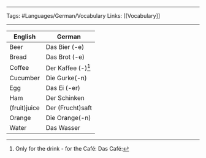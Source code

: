 ___
Tags: #Languages/German/Vocabulary
 Links: [[Vocabulary]]
___
English | German
------------ | ------------
Beer | Das Bier (-e)
Bread | Das Brot (-e)
Coffee | Der Kaffee (-)[^1]
Cucumber | Die Gurke(-n)
Egg | Das Ei (-er)
Ham | Der Schinken
(fruit)juice | Der (Frucht)saft
Orange | Die Orange(-n)
Water | Das Wasser


[^1]: Only for the drink - for the Café: Das Café: